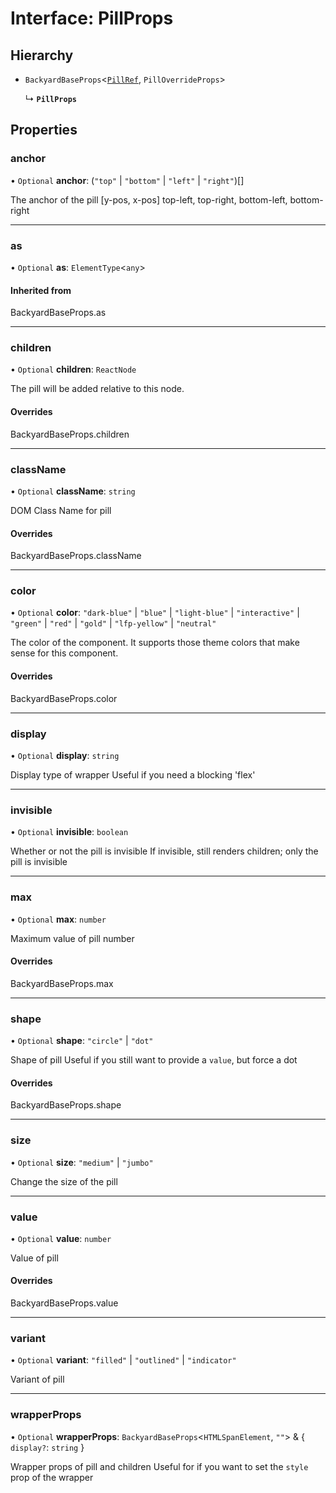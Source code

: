 # Interface: PillProps

## Hierarchy

- `BackyardBaseProps`<[`PillRef`](../README.md#pillref), `PillOverrideProps`\>

  ↳ **`PillProps`**

## Properties

### anchor

• `Optional` **anchor**: (``"top"`` \| ``"bottom"`` \| ``"left"`` \| ``"right"``)[]

The anchor of the pill [y-pos, x-pos]
top-left, top-right, bottom-left, bottom-right

___

### as

• `Optional` **as**: `ElementType`<`any`\>

#### Inherited from

BackyardBaseProps.as

___

### children

• `Optional` **children**: `ReactNode`

The pill will be added relative to this node.

#### Overrides

BackyardBaseProps.children

___

### className

• `Optional` **className**: `string`

DOM Class Name for pill

#### Overrides

BackyardBaseProps.className

___

### color

• `Optional` **color**: ``"dark-blue"`` \| ``"blue"`` \| ``"light-blue"`` \| ``"interactive"`` \| ``"green"`` \| ``"red"`` \| ``"gold"`` \| ``"lfp-yellow"`` \| ``"neutral"``

The color of the component. It supports those theme colors that make sense for this component.

#### Overrides

BackyardBaseProps.color

___

### display

• `Optional` **display**: `string`

Display type of wrapper
Useful if you need a blocking 'flex'

___

### invisible

• `Optional` **invisible**: `boolean`

Whether or not the pill is invisible
If invisible, still renders children; only the pill is invisible

___

### max

• `Optional` **max**: `number`

Maximum value of pill number

#### Overrides

BackyardBaseProps.max

___

### shape

• `Optional` **shape**: ``"circle"`` \| ``"dot"``

Shape of pill
Useful if you still want to provide a `value`, but force a dot

#### Overrides

BackyardBaseProps.shape

___

### size

• `Optional` **size**: ``"medium"`` \| ``"jumbo"``

Change the size of the pill

___

### value

• `Optional` **value**: `number`

Value of pill

#### Overrides

BackyardBaseProps.value

___

### variant

• `Optional` **variant**: ``"filled"`` \| ``"outlined"`` \| ``"indicator"``

Variant of pill

___

### wrapperProps

• `Optional` **wrapperProps**: `BackyardBaseProps`<`HTMLSpanElement`, ``""``\> & { `display?`: `string`  }

Wrapper props of pill and children
Useful for if you want to set the `style` prop of the wrapper
